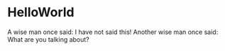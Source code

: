 # HelloWorld
A wise man once said: I have not said this!
Another wise man once said: What are you talking about?
